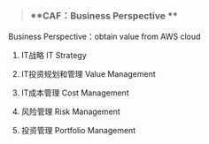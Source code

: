 > ### **CAF：Business Perspective **

Business Perspective：obtain value from AWS cloud

1. IT战略 IT Strategy

2. IT投资规划和管理 Value Management

3. IT成本管理 Cost Management

4. 风险管理 Risk Management

5. 投资管理 Portfolio Management
